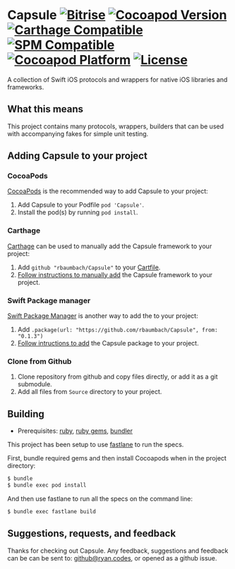 # Capsule [![Bitrise](https://app.bitrise.io/app/e9b6e9645d7c5731/status.svg?token=9PaWYidx-KT_cmHr0mPagw&branch=master)](https://app.bitrise.io/app/e9b6e9645d7c5731) [![Cocoapod Version](https://img.shields.io/cocoapods/v/Capsule.svg)](https://github.com/rbaumbach/Capsule) [![Carthage Compatible](https://img.shields.io/badge/Carthage-compatible-4BC51D.svg?style=flat)](https://github.com/Carthage/Carthage) [![SPM Compatible](https://img.shields.io/badge/SPM-Compatible-blue)](https://swift.org/package-manager/) [![Cocoapod Platform](https://img.shields.io/badge/platform-iOS-blue.svg)](https://github.com/rbaumbach/Capsule) [![License](https://img.shields.io/dub/l/vibe-d.svg)](https://github.com/rbaumbach/InstagramSimpleOAuth/blob/master/MIT-LICENSE.txt)

A collection of Swift iOS protocols and wrappers for native iOS libraries and frameworks.

## What this means

This project contains many protocols, wrappers, builders that can be used with accompanying fakes for simple unit testing.

## Adding Capsule to your project

### CocoaPods

[CocoaPods](http://cocoapods.org) is the recommended way to add Capsule to your project:

1.  Add Capsule to your Podfile `pod 'Capsule'`.
2.  Install the pod(s) by running `pod install`.

### Carthage

[Carthage](https://github.com/Carthage/Carthage) can be used to manually add the Capsule framework to your project:

1. Add `github "rbaumbach/Capsule"` to your [Cartfile](https://github.com/Carthage/Carthage/blob/master/Documentation/Artifacts.md#cartfile).
2. [Follow instructions to manually add](https://github.com/Carthage/Carthage#adding-frameworks-to-an-application) the Capsule framework to your project.

### Swift Package manager

[Swift Package Manager](https://swift.org/package-manager/) is another way to add the to your project:

1.  Add `.package(url: "https://github.com/rbaumbach/Capsule", from: "0.1.3")`
2.  [Follow intructions to add](https://swift.org/getting-started/#using-the-package-manager) the Capsule package to your project.

### Clone from Github

1.  Clone repository from github and copy files directly, or add it as a git submodule.
2.  Add all files from `Source` directory to your project.

## Building

* Prerequisites: [ruby](https://github.com/sstephenson/rbenv), [ruby gems](https://rubygems.org/pages/download), [bundler](http://bundler.io)

This project has been setup to use [fastlane](https://fastlane.tools) to run the specs.

First, bundle required gems and then install Cocoapods when in the project directory:

```bash
$ bundle
$ bundle exec pod install
```

And then use fastlane to run all the specs on the command line:

```bash
$ bundle exec fastlane build
```

## Suggestions, requests, and feedback

Thanks for checking out Capsule.  Any feedback, suggestions and feedback can be can be sent to: github@ryan.codes, or opened as a github issue.
